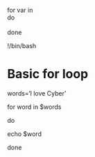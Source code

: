 



for var in <list>  
do  
<commands>  
done





!/bin/bash

# Basic for loop

words=‘I love Cyber'

for word in $words

do

echo $word

done